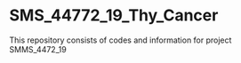 # SMS_44772_19_Thy_Cancer
This repository consists of codes and information for project SMMS_4472_19
